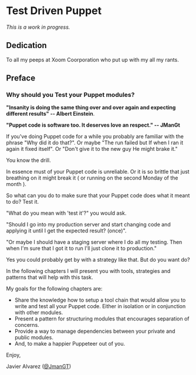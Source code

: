 # Test Driven Puppet

*This is a work in progress.*

## Dedication

To all my peeps at Xoom Coorporation who put up with my all my rants.

## Preface

### Why should you Test your Puppet modules?

**"Insanity is doing the same thing over and over again and expecting different results" -- Albert Einstein**.

**"Puppet code is software too. It deserves love an respect." -- JManGt**

If you've doing Puppet code for a while you probably are familiar with the phrase "Why did it do that?". Or maybe "The run failed but If when I ran it again it fixed itself". Or "Don't give it to the new guy He might brake it." 

You know the drill. 

In essence must of your Puppet code is unreliable. Or it is so brittle that just breathing on it might break it ( or running on the second Monday of the month ).

So what can you do to make sure that your Puppet code does what it meant to do? Test it.

"What do you mean with 'test it'?" you would ask. 

"Should I go into my production server and start changing code and applying it until I get the expected result? (once)".

"Or maybe I should have a staging server where I do all my testing. Then when I'm sure that I got it to run I'll just clone it to production."

Yes you could probably get by with a strategy like that. But do you want do?

In the following chapters I will present you with tools, strategies and patterns that will help with this task.

My goals for the following chapters are:
* Share the knowledge how to setup a tool chain that would allow you to write and test all your Puppet code. Either in isolation or in conjunction with other modules. 
* Present a pattern for structuring modules that encourages separation of concerns.
* Provide a way to manage dependencies between your private and public modules.
* And, to make a happier Puppeteer out of you.

Enjoy,

Javier Alvarez ([@JmanGT](http://twitter.com/jmangt))








